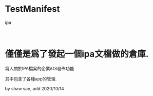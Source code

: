 # TestManifest
ipa

# <br />僅僅是爲了發起一個ipa文檔做的倉庫.

寫入關於IPA檔案的企業iOS發佈功能

其中包含了各種app的管理.

by shaw san, add 2020/10/14